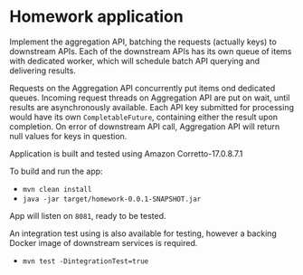 # Homework application

Implement the aggregation API, batching the requests (actually keys) to downstream APIs. 
Each of the downstream APIs has its own queue of items with dedicated worker, which will schedule batch API querying and delivering results.

Requests on the Aggregation API concurrently put items ond dedicated queues. Incoming request threads on Aggregation API are put on wait, until results are asynchronously available.
Each API key submitted for processing would have its own `CompletableFuture`, containing either the result upon completion.
On error of downstream API call, Aggregation API will return null values for keys in question.

Application is built and tested using Amazon Corretto-17.0.8.7.1

To build and run the app:
- `mvn clean install`
- `java -jar target/homework-0.0.1-SNAPSHOT.jar`

App will listen on `8081`, ready to be tested.

An integration test using is also available for testing, however a backing Docker image of downstream services is required.
- `mvn test -DintegrationTest=true`
